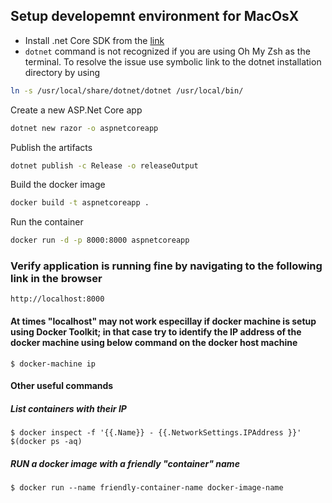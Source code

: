 ## Setup developemnt environment for MacOsX
- Install .net Core SDK from the [link](https://www.microsoft.com/net/core#macos)
- `dotnet` command is not recognized if you are using Oh My Zsh as the terminal. To resolve the issue use symbolic link to the dotnet installation directory by using 
```bash
ln -s /usr/local/share/dotnet/dotnet /usr/local/bin/
```

Create a new ASP.Net Core app
```bash
dotnet new razor -o aspnetcoreapp
```

Publish the artifacts
```bash
dotnet publish -c Release -o releaseOutput
```
Build the docker image
```bash 
docker build -t aspnetcoreapp .
```

Run the container 
```bash
docker run -d -p 8000:8000 aspnetcoreapp
```

### Verify application is running fine by navigating to the following link in the browser
`http://localhost:8000`

#### At times "localhost" may not work especillay if docker machine is setup using Docker Toolkit; in that case try to identify the IP address of the docker machine using below command on the docker host machine
```docker
$ docker-machine ip
```
#### Other useful commands
##### List containers with their IP
```docker
$ docker inspect -f '{{.Name}} - {{.NetworkSettings.IPAddress }}' $(docker ps -aq)
```
##### RUN a docker image with a friendly "container" name
```docker
$ docker run --name friendly-container-name docker-image-name
```
